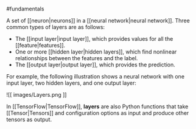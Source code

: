 #fundamentals

A set of [[neuron|neurons]] in a
[[neural network|neural network]]. Three common types of layers
are as follows:

<ul>
<li>The [[input layer|input layer]], which provides values for all the
[[feature|features]].</li>
<li>One or more [[hidden layer|hidden layers]], which find
nonlinear relationships between the features and the label.</li>
<li>The [[output layer|output layer]], which provides the prediction.</li>
</ul>

For example, the following illustration shows a neural network with
one input layer, two hidden layers, and one output layer:


![[ images/Layers.png ]]


In [[TensorFlow|TensorFlow]], <strong>layers</strong> are also Python functions that take
[[Tensor|Tensors]] and configuration options as input and
produce other tensors as output.

